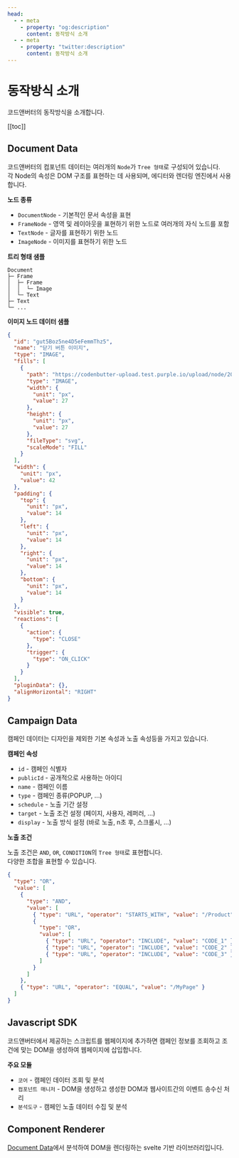 ```yaml
---
head:
  - - meta
    - property: "og:description"
      content: 동작방식 소개
  - - meta
    - property: "twitter:description"
      content: 동작방식 소개
---
```


# 동작방식 소개

코드앤버터의 동작방식을 소개합니다.

[[toc]]

## Document Data

코드앤버터의 컴포넌트 데이터는 여러개의 `Node`가 `Tree 형태`로 구성되어 있습니다.  
각 Node의 속성은 DOM 구조를 표현하는 데 사용되며, 에디터와 렌더링 엔진에서 사용합니다.

**노드 종류**

- `DocumentNode` - 기본적인 문서 속성을 표현
- `FrameNode` - 영역 및 레이아웃을 표현하기 위한 노드로 여러개의 자식 노드를 포함
- `TextNode` - 글자를 표현하기 위한 노드
- `ImageNode` - 이미지를 표현하기 위한 노드

**트리 형태 샘플**

```
Document
├─ Frame
│  ├─ Frame
│  │  └─ Image
│  └─ Text
├─ Text
└─ ...
```

**이미지 노드 데이터 샘플**

```json
{
  "id": "gut5Boz5ne4D5eFemmThz5",
  "name": "닫기 버튼 이미지",
  "type": "IMAGE",
  "fills": [
    {
      "path": "https://codenbutter-upload.test.purple.io/upload/node/2022/bfddf11e-fb08-4d06-a809-4e517ee8e03b.svg",
      "type": "IMAGE",
      "width": {
        "unit": "px",
        "value": 27
      },
      "height": {
        "unit": "px",
        "value": 27
      },
      "fileType": "svg",
      "scaleMode": "FILL"
    }
  ],
  "width": {
    "unit": "px",
    "value": 42
  },
  "padding": {
    "top": {
      "unit": "px",
      "value": 14
    },
    "left": {
      "unit": "px",
      "value": 14
    },
    "right": {
      "unit": "px",
      "value": 14
    },
    "bottom": {
      "unit": "px",
      "value": 14
    }
  },
  "visible": true,
  "reactions": [
    {
      "action": {
        "type": "CLOSE"
      },
      "trigger": {
        "type": "ON_CLICK"
      }
    }
  ],
  "pluginData": {},
  "alignHorizontal": "RIGHT"
}
```

## Campaign Data

캠페인 데이터는 디자인을 제외한 기본 속성과 노출 속성등을 가지고 있습니다.

**캠페인 속성**

- `id` - 캠페인 식별자
- `publicId` - 공개적으로 사용하는 아이디
- `name` - 캠페인 이름
- `type` - 캠페인 종류(POPUP, ...)
- `schedule` - 노출 기간 설정
- `target` - 노출 조건 설정 (페이지, 사용자, 레퍼러, ...)
- `display` - 노출 방식 설정 (바로 노출, n초 후, 스크롤시, ...)

**노출 조건**

노출 조건은 `AND`, `OR`, `CONDITION`의 `Tree 형태`로 표현합니다.  
다양한 조합을 표현할 수 있습니다.

```json
{
  "type": "OR",
  "value": [
    {
      "type": "AND",
      "value": [
        { "type": "URL", "operator": "STARTS_WITH", "value": "/Product" },
        {
          "type": "OR",
          "value": [
            { "type": "URL", "operator": "INCLUDE", "value": "CODE_1" },
            { "type": "URL", "operator": "INCLUDE", "value": "CODE_2" },
            { "type": "URL", "operator": "INCLUDE", "value": "CODE_3" }
          ]
        }
      ]
    },
    { "type": "URL", "operator": "EQUAL", "value": "/MyPage" }
  ]
}
```

## Javascript SDK

코드앤버터에서 제공하는 스크립트를 웹페이지에 추가하면 캠페인 정보를 조회하고 조건에 맞는 DOM을 생성하여 웹페이지에 삽입합니다.

**주요 모듈**

- `코어` - 캠페인 데이터 조회 및 분석
- `컴포넌트 매니저` - DOM을 생성하고 생성한 DOM과 웹사이트간의 이벤트 송수신 처리
- `분석도구` - 캠페인 노출 데이터 수집 및 분석

## Component Renderer

[Document Data](#document-data)에서 분석하여 DOM을 렌더링하는 svelte 기반 라이브러리입니다.

